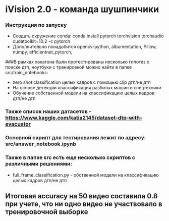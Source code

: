 # iVision 2.0 - команда шушпинчики

### Инструкция по запуску
- Создать окружение conda: conda install pytorch torchvision torchaudio cudatoolkit=10.2 -c pytorch
- Дополнительно понадобится opencv-python, albumentation, Pillow, numpy, efficientnet_pytorch,

###В рамках хакатона были протестированы несколько гипотез о поиске дтп, ноутбуки с тренировкой можно найти в папке src/train_notebooks:
- zero shot classification целых кадров с помощью clip дтп/не дтп 
- На основе детекции классификация разбитых машин и спецтехники
- Обучение собственной модели на классификацию целых кадров дтп/не дтп

### Также список наших датасетов - https://www.kaggle.com/katia2145/dataset-dtp-with-evacuator

### Основной скрипт для тестирования лежит по адресу: src/answer_notebook.ipynb

### Также в папке src есть еще несколько скриптов с различными решениями:
- full_frame_classification.py - обственной модели на классификацию целых кадров дтп/не дтп

## Итоговая accuracy на 50 видео составила 0.8 при учете, что ни одно видео не участвовало в тренировочной выборке